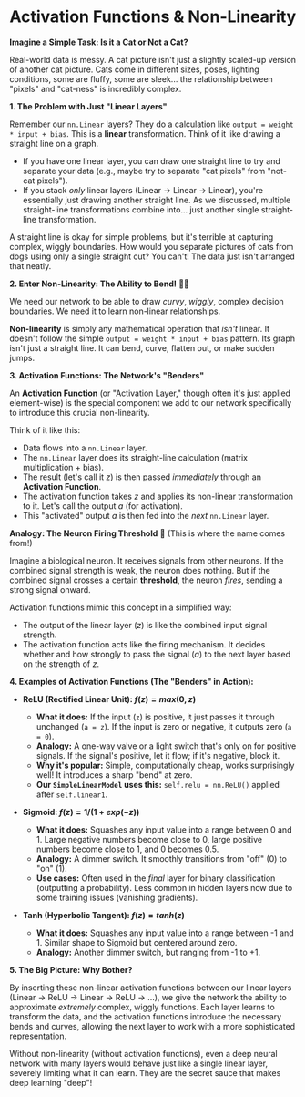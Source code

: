 
# Activation Functions & Non-Linearity

**Imagine a Simple Task: Is it a Cat or Not a Cat?**

Real-world data is messy. A cat picture isn't just a slightly scaled-up version of another cat picture. Cats come in different sizes, poses, lighting conditions, some are fluffy, some are sleek... the relationship between "pixels" and "cat-ness" is incredibly complex.

**1. The Problem with Just "Linear Layers"**

Remember our `nn.Linear` layers? They do a calculation like `output = weight * input + bias`. This is a **linear** transformation. Think of it like drawing a straight line on a graph.

*   If you have one linear layer, you can draw one straight line to try and separate your data (e.g., maybe try to separate "cat pixels" from "not-cat pixels").
*   If you stack *only* linear layers (Linear -> Linear -> Linear), you're essentially just drawing another straight line. As we discussed, multiple straight-line transformations combine into... just another single straight-line transformation.

A straight line is okay for simple problems, but it's terrible at capturing complex, wiggly boundaries. How would you separate pictures of cats from dogs using only a single straight cut? You can't! The data just isn't arranged that neatly.

**2. Enter Non-Linearity: The Ability to Bend!** 🤸‍♀️

We need our network to be able to draw *curvy*, *wiggly*, complex decision boundaries. We need it to learn non-linear relationships.

**Non-linearity** is simply any mathematical operation that *isn't* linear. It doesn't follow the simple `output = weight * input + bias` pattern. Its graph isn't just a straight line. It can bend, curve, flatten out, or make sudden jumps.

**3. Activation Functions: The Network's "Benders"**

An **Activation Function** (or "Activation Layer," though often it's just applied element-wise) is the special component we add to our network specifically to introduce this crucial non-linearity.

Think of it like this:
*   Data flows into a `nn.Linear` layer.
*   The `nn.Linear` layer does its straight-line calculation (matrix multiplication + bias).
*   The result (let's call it $z$) is then passed *immediately* through an **Activation Function**.
*   The activation function takes $z$ and applies its non-linear transformation to it. Let's call the output $a$ (for activation).
*   This "activated" output $a$ is then fed into the *next* `nn.Linear` layer.

**Analogy: The Neuron Firing Threshold** 🧠 (This is where the name comes from!)

Imagine a biological neuron. It receives signals from other neurons. If the combined signal strength is weak, the neuron does nothing. But if the combined signal crosses a certain **threshold**, the neuron *fires*, sending a strong signal onward.

Activation functions mimic this concept in a simplified way:
*   The output of the linear layer ($z$) is like the combined input signal strength.
*   The activation function acts like the firing mechanism. It decides whether and how strongly to pass the signal ($a$) to the next layer based on the strength of $z$.

**4. Examples of Activation Functions (The "Benders" in Action):**

*   **ReLU (Rectified Linear Unit): $f(z) = max(0, z)$**
    *   **What it does:** If the input (`z`) is positive, it just passes it through unchanged (`a = z`). If the input is zero or negative, it outputs zero (`a = 0`).
    *   **Analogy:** A one-way valve or a light switch that's only on for positive signals. If the signal's positive, let it flow; if it's negative, block it.
    *   **Why it's popular:** Simple, computationally cheap, works surprisingly well! It introduces a sharp "bend" at zero.
    *   **Our `SimpleLinearModel` uses this:** `self.relu = nn.ReLU()` applied after `self.linear1`.

*   **Sigmoid: $f(z) = 1 / (1 + exp(-z))$**
    *   **What it does:** Squashes any input value into a range between 0 and 1. Large negative numbers become close to 0, large positive numbers become close to 1, and 0 becomes 0.5.
    *   **Analogy:** A dimmer switch. It smoothly transitions from "off" (0) to "on" (1).
    *   **Use cases:** Often used in the *final* layer for binary classification (outputting a probability). Less common in hidden layers now due to some training issues (vanishing gradients).

*   **Tanh (Hyperbolic Tangent): $f(z) = tanh(z)$**
    *   **What it does:** Squashes any input value into a range between -1 and 1. Similar shape to Sigmoid but centered around zero.
    *   **Analogy:** Another dimmer switch, but ranging from -1 to +1.

**5. The Big Picture: Why Bother?**

By inserting these non-linear activation functions between our linear layers (Linear -> ReLU -> Linear -> ReLU -> ...), we give the network the ability to approximate *extremely* complex, wiggly functions. Each layer learns to transform the data, and the activation functions introduce the necessary bends and curves, allowing the next layer to work with a more sophisticated representation.

Without non-linearity (without activation functions), even a deep neural network with many layers would behave just like a single linear layer, severely limiting what it can learn. They are the secret sauce that makes deep learning "deep"!
